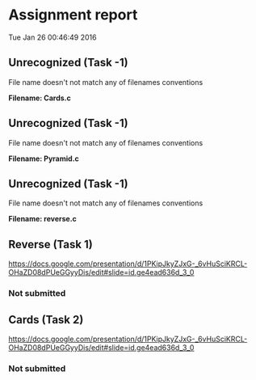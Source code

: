 # Assignment report
Tue Jan 26 00:46:49 2016
## Unrecognized (Task -1)
File name doesn't not match any of filenames conventions

**Filename: Cards.c**
## Unrecognized (Task -1)
File name doesn't not match any of filenames conventions

**Filename: Pyramid.c**
## Unrecognized (Task -1)
File name doesn't not match any of filenames conventions

**Filename: reverse.c**
## Reverse (Task 1)
https://docs.google.com/presentation/d/1PKipJkyZJxG-_6vHuSciKRCL-OHaZD08dPUeGGyyDis/edit#slide=id.ge4ead636d_3_0

### Not submitted
## Cards (Task 2)
https://docs.google.com/presentation/d/1PKipJkyZJxG-_6vHuSciKRCL-OHaZD08dPUeGGyyDis/edit#slide=id.ge4ead636d_3_0

### Not submitted
